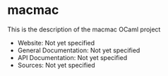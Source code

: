 



# macmac

This is the description
of the macmac OCaml project


* Website: Not yet specified
* General Documentation: Not yet specified
* API Documentation: Not yet specified
* Sources: Not yet specified

